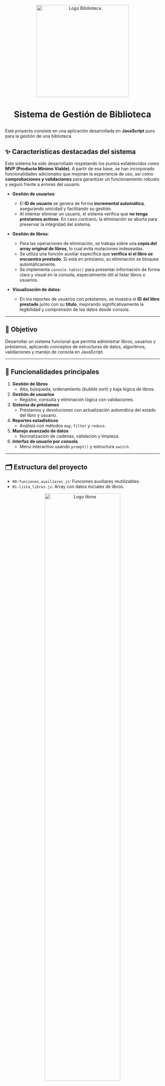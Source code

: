 <p align="center">
  <img src="image/logo.png" alt="Logo Bibilioteca" width="300"/>
</p>

# <p align="center">  Sistema de Gestión de Biblioteca </p> 

Este proyecto consiste en una aplicación desarrollada en **JavaScript** puro para la gestión de una biblioteca. 

## ✨ Características destacadas del sistema

Este sistema ha sido desarrollado respetando los puntos establecidos como **MVP (Producto Mínimo Viable)**. A partir de esa base, se han incorporado funcionalidades adicionales que mejoran la experiencia de uso, así como **comprobaciones y validaciones** para garantizar un funcionamiento robusto y seguro frente a errores del usuario.

- **Gestión de usuarios**:
  - El **ID de usuario** se genera de forma **incremental automática**, asegurando unicidad y facilitando su gestión.
  - Al intentar eliminar un usuario, el sistema verifica que **no tenga préstamos activos**. En caso contrario, la eliminación se aborta para preservar la integridad del sistema.

- **Gestión de libros**:
  - Para las operaciones de eliminación, se trabaja sobre una **copia del array original de libros**, lo cual evita mutaciones indeseadas.
  - Se utiliza una función auxiliar específica que **verifica si el libro se encuentra prestado**. Si está en préstamo, su eliminación se bloquea automáticamente.
  - Se implementa `console.table()` para presentar información de forma clara y visual en la consola, especialmente útil al listar libros o usuarios.

- **Visualización de datos**:
  - En los reportes de usuarios con préstamos, se muestra el **ID del libro prestado** junto con su **título**, mejorando significativamente la legibilidad y comprensión de los datos desde consola.

---

## 🎯 Objetivo

Desarrollar un sistema funcional que permita administrar libros, usuarios y préstamos, aplicando conceptos de estructuras de datos, algoritmos, validaciones y manejo de consola en JavaScript.

---
## 🚀 Funcionalidades principales

1. **Gestión de libros**  
   - Alta, búsqueda, ordenamiento (bubble sort) y baja lógica de libros.  
2. **Gestión de usuarios**  
   - Registro, consulta y eliminación lógica con validaciones.  
3. **Sistema de préstamos**  
   - Préstamos y devoluciones con actualización automática del estado del libro y usuario.  
4. **Reportes estadísticos**  
   - Análisis con métodos `map`, `filter` y `reduce`.  
5. **Manejo avanzado de datos**  
   - Normalización de cadenas, validación y limpieza.  
6. **Interfaz de usuario por consola**  
   - Menú interactivo usando `prompt()` y estructura `switch`.

---

## 🗂️ Estructura del proyecto

- `00-funciones_auxiliares.js`: Funciones auxiliares reutilizables.  
- `01-lista_libros.js`: Array con datos iniciales de libros.  

<p align="center">
  <img src="image/libros.png" alt="Logo libros" style="max-width: 700px; width: 70%;"/>
  <br/>
  <em>array de Libros</em>
</p>

- `01-lista_usuarios.js`: Array con datos iniciales de usuarios.  
- `02-gestion_libro.js`: Funciones para manejar libros.  

<p align="center">
  <img src="image/busqueda_titulo.png" alt="Logo titulo" style="max-width: 700px; width: 80%;"/>
  <br/>
  <em>Ejemplo: Búsqueda de libro según elección del usuario</em>
</p>

- `03-gestion_usuario.js`: Funciones para manejar usuarios.  
<p align="center">
  <img src="image/funciones_usuario.png" alt="Logo usuario" style="max-width: 700px; width: 70%;"/>
  <br/>
  <em>Ejemplo: funcion generarNuevoIdUsuario y registrarUsuario</em>
</p>

En las funciones declaradas, se hace manejo de errores para un correcto funcionamiento del sistema:
<p align="center">
  <img src="image/errores.png" alt= "error"  style="max-width: 700px; width: 100%;"/>
  <br/>
  <em>Error: ingreso de mail sin @ y .</em>
</p>

- `04-sistema_prestamos.js`: Funciones para préstamos y devoluciones.  
- `05-reportes.js`: Funciones para reportes estadísticos.  
- `06-identificacion_libro.js`: Funciones avanzadas de identificación de libros.  

<p align="center">
  <img src="image/reporte_libros.png" alt="Logo reporte" style="max-width: 700px; width: 60%;"/>
  <br/>
  <em>Salida por consola</em>
</p>

- `07-calculos_estadisticos.js`: Funciones para cálculos matemáticos y estadísticos.  

<p align="center">
  <img src="image/estadistica_cod.png" alt="Código estadística" width="380"/>
  <img src="image/estadistica.png" alt="Salida estadística" width="280"/>
  <br/>
  <em>Código y salida por consola de estadísticas de libros</em>
</p>


- `08-manejo_cadenas.js`: Normalización y manipulación de strings.  
- `09-menu.js`: Menú interactivo y punto de entrada al programa. 
<p align="center">
  <img src="image/menu.png" alt="Logo menu" style="max-width: 700px; width: 50%;"/>
  <br/>
  <em>node 09-menu.js</em>
  <br/>
  <em>Salida por consola: Menu</em>
</p> 

- `documentacion/`: Documentos relacionados al flujo de trabajo y validaciones.

- `image/`: Imagenes PNG necesarias para el README.md.

- `README.md`: Documentación principal del proyecto.

---
## 🧪 Requisitos para ejecutar

- Tener instalado **Node.js**
- Clonar el repositorio:

> ⚠️ **Nota:** Si se corre el programa en una terminal **Bash**, algunos iconos pueden no visualizarse correctamente. Se recomienda usar **PowerShell** para una mejor experiencia.


```bash
git clone https://github.com/magamahe/Sistema_Gestion_Biblioteca.git
cd Sistema_Gestion_Biblioteca
node 09-menu.js
```

---

## 📌 Notas adicionales

- El sistema fue diseñado sin frameworks, como ejercicio práctico del uso de estructuras básicas en JavaScript.
- El proyecto sigue el flujo de trabajo colaborativo con ramas individuales por desarrolladora y fusiones mediante Git.

---
## 🛠️ Tecnologías usadas

<p>
  <img src="https://img.shields.io/badge/JavaScript-F7DF1E?style=for-the-badge&logo=javascript&logoColor=black" alt="JavaScript"/>
  <img src="https://img.shields.io/badge/Node.js-339933?style=for-the-badge&logo=node.js&logoColor=white" alt="Node.js"/>
  <img src="https://img.shields.io/badge/Git-F05032?style=for-the-badge&logo=git&logoColor=white" alt="Git"/>
  <img src="https://img.shields.io/badge/GitHub-181717?style=for-the-badge&logo=github&logoColor=white" alt="GitHub"/>
</p>

---

## 🧑‍💻 Autoras

- BORGOGNO, Antonela  [![LinkedIn](https://cdn-icons-png.flaticon.com/24/174/174857.png)](https://www.linkedin.com/in/antonela-borgogno/)  [![GitHub](https://cdn-icons-png.flaticon.com/24/733/733553.png)](https://github.com/Antonela89)

- MARTINEZ, Gabriela  [![LinkedIn](https://cdn-icons-png.flaticon.com/24/174/174857.png)](https://www.linkedin.com/in/magamahe/)  [![GitHub](https://cdn-icons-png.flaticon.com/24/733/733553.png)](https://github.com/magamahe)

---

## 📄 Licencia
<p align="center">
  <img src="image/logo_ada.png" alt="Logo ADA" width="200"/>
<center> Programa de formación en desarrollo web, Cohorte intro-js-202504  </center>

Proyecto educativo sin fines comerciales. Todos los derechos reservados © 2025.

---
